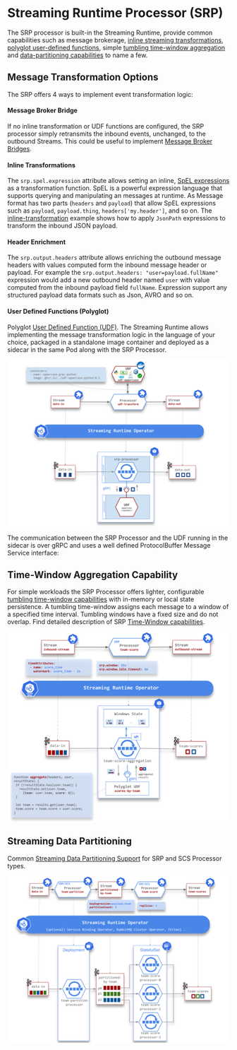 # Streaming Runtime Processor (SRP)

The SRP processor is built-in the Streaming Runtime, provide common capabilities such as message brokerage, [inline streaming transformations](#inline-transformations), [polyglot user-defined functions](./udf-overview.md), simple [tumbling time-window aggregation](./time-window-aggregation.md) and [data-partitioning capabilities](../../data-partitioning/data-partitioning.md) to name a few.

## Message Transformation Options

The SRP offers 4 ways to implement event transformation logic:

#### Message Broker Bridge

If no inline transformation or UDF functions are configured, the SRP processor simply retransmits the inbound events, unchanged, to the outbound Streams. This could be useful to implement [Message Broker Bridges](https://github.com/vmware-tanzu/streaming-runtimes/blob/main/streaming-runtime-samples/tutorials/2-multibiner-bridge.yaml).


#### Inline Transformations

The `srp.spel.expression` attribute allows setting an inline, [SpEL expressions](https://docs.spring.io/spring-framework/docs/current/reference/html/core.html#expressions) as a transformation function. SpEL is a powerful expression language that supports querying and manipulating an messages at runtime. As Message format has two parts (`headers` and `payload`) that allow SpEL expressions such as `payload`, `payload.thing`, `headers['my.header']`, and so on.
The [inline-transformation](https://github.com/vmware-tanzu/streaming-runtimes/blob/main/streaming-runtime-samples/tutorials/3-inline-transformation.yaml) example shows how to apply `JsonPath` expressions to transform the inbound JSON payload.

#### Header Enrichment

The `srp.output.headers` attribute allows enriching the outbound message headers with values computed form the inbound message header or payload. For example the  `srp.output.headers: "user=payload.fullName"` expression would add a new outbound header named `user` with value computed from the inbound payload field `fullName`. Expression support any structured payload data formats such as Json, AVRO and so on.

#### User Defined Functions (Polyglot)

Polyglot [User Defined Function (UDF)](./udf-overview.md). The Streaming Runtime allows implementing the message transformation logic in the language of your choice, packaged in a standalone image container and deployed as a sidecar in the same Pod along with the SRP Processor.

![Polyglot-UDF](./sr-udf-architecture.svg)

The communication between the SRP Processor and the UDF running in the sidecar is over gRPC and uses a well defined ProtocolBuffer Message Service interface:

## Time-Window Aggregation Capability

For simple workloads the SRP Processor offers lighter, configurable [tumbling time-window capabilities](./time-window-aggregation.md) with in-memory or local state persistence. 
A tumbling time-window assigns each message to a window of a specified time interval. Tumbling windows have a fixed size and do not overlap. 
Find detailed description of SRP [Time-Window capabilities](./time-window-aggregation.md).

![](./time-window-aggregatino-detailed-flow.svg)


## Streaming Data Partitioning

Common [Streaming Data Partitioning Support](../../data-partitioning/data-partitioning.md) for SRP and SCS Processor types.

![](../../data-partitioning/data-partitioning-sr-deployment.svg)